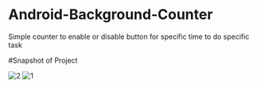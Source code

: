 # Android-Background-Counter
Simple counter to enable or disable button for specific time to do specific task

#Snapshot of Project


![2](https://user-images.githubusercontent.com/22006238/45943824-c6f53f00-c009-11e8-848a-dc42a21b096a.PNG)
 ![1](https://user-images.githubusercontent.com/22006238/45943816-be046d80-c009-11e8-92cc-45a77796f332.PNG) 
